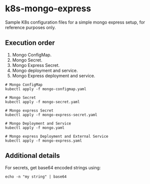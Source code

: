 # k8s-mongo-express
Sample K8s configuration files for a simple mongo express setup, for reference purposes only.

## Execution order

1. Mongo ConfigMap.
1. Mongo Secret.
1. Mongo Express Secret.
1. Mongo deployment and service.
1. Mongo Express deployment and service.

```shell
# Mongo ConfigMap
kubectl apply -f mongo-configmap.yaml

# Mongo Secret
kubectl apply -f mongo-secret.yaml

# Mongo express Secret
kubectl apply -f mongo-express-secret.yaml

# Mongo Deployment and Service
kubectl apply -f mongo.yaml

# Mongo express Deployment and External Service
kubectl apply -f mongo-express.yaml

```

## Additional details

For secrets, get base64 encoded strings using:
```shell
echo -n "my string" | base64
```
